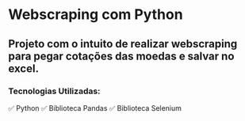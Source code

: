 # Webscraping com Python

## Projeto com o intuito de realizar webscraping para pegar cotações das moedas e salvar no excel.

### Tecnologias Utilizadas:

:white_check_mark: Python
:white_check_mark: Biblioteca Pandas
:white_check_mark: Biblioteca Selenium
